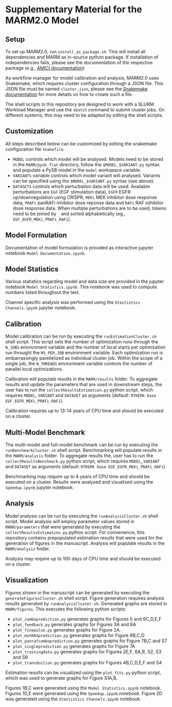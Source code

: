 # Supplementary Material for the MARM2.0 Model

## Setup

To set up MARM2.0, run `install_as_package.sh`. This will install all dependencies and
MARM as in-source python package. If installation of independencies fails, please see the 
documentation of the respective package (e.g., 
[AMICI documentation](https://amici.readthedocs.io/en/latest/python_installation.html))

As workflow manager for model calibration and analysis, MARM2.0 uses Snakemake, which 
requires cluster configuration through a JSON file. This JSON file must be 
named `cluster.json`, 
please see the 
[Snakemake documentation](https://snakemake.readthedocs.io/en/stable/snakefiles/configuration.html) 
for more details on how to create such a file.

The shell scripts in this repository are designed to work with a SLURM 
Workload  Manager and  use the `sbatch` command to submit cluster jobs. On 
different systems, this may need to be  adapted by editing the shell scripts.

## Customization

All steps described below can be customized by editing the snakemake configuration file 
`Snakefile`. 
* `MODEL` controls which model will be analysed. Models need to be stored in the 
`MARM/pysb_flat` directory, follow the `$MODEL_$VARIANT.py` syntax and populate a PySB 
model in the `model` workspace variable.
* `VARIANTS` variable controls which model variant will analysed. Variants can be specified 
using the `$MODEL_$VARIANT.py` syntax (see above).
* `DATASETS` controls which perturbation data will be used. Available perturbations are `EGF` 
(EGF stimulation data), `EGFR` EGFR up/downregulation using CRISPR, `MEKi` MEK inhibitor 
dose response data, `PRAFi` panRAFi inhibitor dose reponse data and `RAFi` RAF 
inihibitor dose response data. When multiple perturbations
are to be used, tokens need to be joined by `_` and sorted alphabetically 
(eg., `EGF_EGFR_MEKi_PRAFi_RAFi`).

## Model Formulation

Documentation of model formulation is provided as interactive jupyter notebook 
`Model Documentation.ipynb`.

## Model Statistics 

Various statistics regarding model and data size are provided in the 
jupyter notebook `Model Statistics.ipynb`. This notebook was used to 
compute numbers listed throughout the text.

Channel specific analysis was performed using the `Stastistics Channels.ipynb` 
jupyter notebook.

## Calibration

Model calibration can be run by executing the `runEstimationCluster.sh` shell script. This 
script sets the number of optimization runs through the `N_JOBS` environment variable and the 
number of local starts per optimization run throught the `MS_PER_JOB` environment variable. 
Each optimization run is embarrassingly parellelized as individual cluster job. Within the scope 
of a single job, the `N_THREADS` environment variable controls the number of parallel local 
optimizations.

Calibration will populate results in the `MARM/results` folder. To aggregate results and 
update the parameters that are used in downstream steps, the user has to run the 
`collectResultsEstimation.py` python script, which requires `MODEL`, `VARIANT` and 
`DATASET` as arguments (default: `RTKERK base EGF_EGFR_MEKi_PRAFi_RAFi`).

Calibration requires up to 13-14 years of CPU time and should be executed on a cluster.

## Multi-Model Benchmark

The multi-model and full-model benchmark can be run by executing the  
`runBenchmarkCluster.sh` shell script. Benchmarking will populate results in the 
`MARM/analysis` folder. To aggregate results the, user has to run the 
`collectResultsBenchmark.py` python script, which requires `MODEL`, `VARIANT` and 
`DATASET` as arguments (default: `RTKERK base EGF_EGFR_MEKi_PRAFi_RAFi`)

Benchmarking may require up to 4 years of CPU time and should be executed on a 
cluster. Results were analysed and visualized using the `Speedup.ipynb` 
jupyter notebook.

## Analysis

Model analysis can be run by executing the `runAnalysisCluster.sh` shell script. 
Model analysis will employ parameter values stored in `MARM/parameters` that were 
generated by executing the `collectResultsEstimation.py` python script. For convenience,
this repository contains prepopulated estimation results that were used for the generation of 
figures in the manuscript. Analysis will populate results in the `MARM/analysis` folder.

Analysis may require up to 100 days of CPU time and should be executed on a cluster.

## Visualization

Figures shown in the manuscript can be generated by executing the 
`generateFiguresCluster.sh` shell script. Figure generation requires analysis results 
generated by `runAnalysisCluster.sh`. Generated graphs are stored in 
`MARM/figures`. This executes the following python scripts:

* `plot_comboprediction.py` generates graphs for Figures 5 and 6C,D,E,F
* `plot_feedback.py` generates graphs for Figures 3A and 6A
* `plot_finepulse.py` generates graphs for Figure 2A.
* `plot_mutRASprediction.py` generates graphs for Figure 8B,C,D
* `plot_panrafcomboprediction.py` generates graphs for Figure 7B,C and S7
* `plot_singleprediction.py` generates graphs for Figure 7A
* `plot_trainingdata.py` generates graphs for Figures 2E,F, 6A,B, S2, S3 and S6
* `plot_transduction.py` generates graphs for Figures 4B,C,D,E,F and S4

Estimation results can be visualized using the `plot_fits.py` python script,
which was used to generate graphs for Figure S1A,B.

Figures 1B,C were generated using the `Model Statistics.ipynb` notebook.
Figures 1D,E were generated using the `Speedup.ipynb` notebook.
Figure 2D was generated using the `Stastistics Channels.ipynb` notebook.


